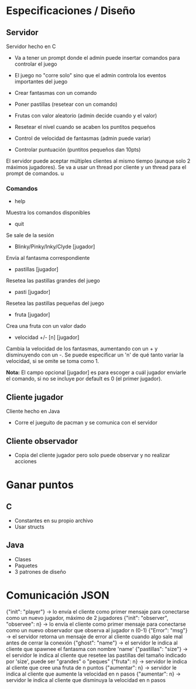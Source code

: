 # Especificaciones / Diseño

## Servidor

Servidor hecho en C

- Va a tener un prompt donde el admin puede insertar comandos para controlar el juego
- El juego no "corre solo" sino que el admin controla los eventos importantes del juego

- Crear fantasmas con un comando
- Poner pastillas (resetear con un comando)
- Frutas con valor aleatorio (admin decide cuando y el valor)
- Resetear el nivel cuando se acaben los puntitos pequeños
- Control de velocidad de fantasmas (admin puede variar)
- Controlar puntuación (puntitos pequeños dan 10pts)

El servidor puede aceptar múltiples clientes al mismo tiempo (aunque solo 2 máximos jugadores).
Se va a usar un thread por cliente y un thread para el prompt de comandos.
u
### Comandos

- help

Muestra los comandos disponibles

- quit

Se sale de la sesión

- Blinky/Pinky/Inky/Clyde [jugador]

Envía al fantasma correspondiente

- pastillas [jugador]

Resetea las pastillas grandes del juego

- pasti [jugador]

Resetea las pastillas pequeñas del juego

- fruta <valor> [jugador]

Crea una fruta con un valor dado

- velocidad +/- [n] [jugador]

Cambia la velocidad de los fantasmas, aumentando con un + y disminuyendo con un -. Se puede especificar un 'n' de qué tanto variar la velocidad, si se omite se toma como 1.


**Nota:** El campo opcional [jugador] es para escoger a cuál jugador enviarle el comando, si no se incluye por default es 0 (el primer jugador).


## Cliente jugador

Cliente hecho en Java
- Corre el jueguito de pacman y se comunica con el servidor

## Cliente observador

- Copia del cliente jugador pero solo puede observar y no realizar acciones


# Ganar puntos

## C

- Constantes en su propio archivo
- Usar structs

## Java

- Clases
- Paquetes
- 3 patrones de diseño

# Comunicación JSON
{"init": "player"} -> lo envía el cliente como primer mensaje para conectarse como un nuevo jugador, máximo de 2 jugadores
{"init": "observer", "observee": n} -> lo envía el cliente como primer mensaje para conectarse como un nuevo observador que observa al jugador n (0-1)
{"Error": "msg"} -> el servidor retorna un mensaje de error al cliente cuando algo sale mal antes de cerrar la conexión
{"ghost": "name"} -> el servidor le indica al cliente que spawnee el fantasma con nombre 'name'
{"pastillas": "size"} -> el servidor le indica al cliente que resetee las pastillas del tamaño indicado por 'size', puede ser "grandes" o "peques"
{"fruta": n} -> servidor le indica al cliente que cree una fruta de n puntos
{"aumentar": n} -> servidor le indica al cliente que aumente la velocidad en n pasos
{"aumentar": n} -> servidor le indica al cliente que disminuya la velocidad en n pasos
